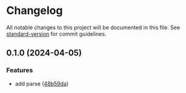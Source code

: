 # Changelog

All notable changes to this project will be documented in this file. See [standard-version](https://github.com/conventional-changelog/standard-version) for commit guidelines.

## 0.1.0 (2024-04-05)


### Features

* add parse ([48b59da](https://github.com/ginlink/chrome-webstore-meta/commit/48b59da61647676475f84962694963d5f6ad88ec))
